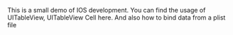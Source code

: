 This is a small demo of IOS development.
You can find the usage of UITableView, UITableView Cell here.
And also how to bind data from a plist file
